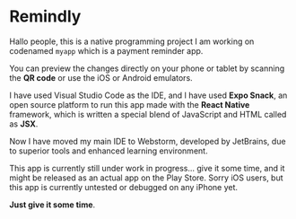 # Remindly

Hallo people, this is a native programming project I am working on codenamed `myapp` which is a payment reminder app.

You can preview the changes directly on your phone or tablet by scanning the **QR code** or use the iOS or Android emulators.

I have used Visual Studio Code as the IDE, and I have used **Expo Snack**, an open source platform to run this app made with the **React Native** framework, which is written a special blend of JavaScript and HTML  called as **JSX**.

Now I have moved my main IDE to Webstorm, developed by JetBrains, due to superior tools and enhanced learning environment.

This app is currently still under work in progress... give it some time, and it might be released as an actual app on the Play Store. Sorry iOS users, but this app is currently untested or debugged on any iPhone yet.

**Just give it some time**.
